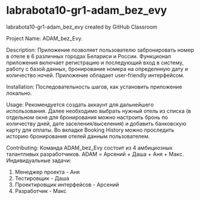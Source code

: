 # labrabota10-gr1-adam_bez_evy
labrabota10-gr1-adam_bez_evy created by GitHub Classroom

Project Name: ADAM_bez_Evy.

Description: Приложение позволяет пользователю забронировать номер в отеле в 6 различных городах Белариси и России.
Функционал приложения включает регистрацию и последующий вход в систему, работу с базой данных, бронирование номера на определнную дату и количество ночей.
Приложение обладает user-friendly интерфейсом.

Installation: Последовательность шагов, как установить приложение
локально.

Usage: Рекомендуется создать аккаунт для дальнейшего использования. Далее необходимо выбрать нужный отель из списка (в отдельном окне для бронирования можно 
настроить бронь по количеству дней, дате заселения/выселения) и добавить банковскую карту для оплаты. Во вкладке Booking History можно проследить историю 
бронирования отелей данным пользователем. 

Contributing:
Команда ADAM_bez_Evy состоит из 4 амбициозных талантливых разработчиков. ADAM = Арсений + Даша + Аня + Макс.
Индивидуальные задачи:
1. Менеджер проекта - Аня
2. Тестировщик - Даша
3. Проектировщик интерфейсов - Арсений
4. Разработчик - Макс
